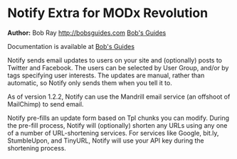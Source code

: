 Notify Extra for MODx Revolution
=======================================


**Author:** Bob Ray <http://bobsguides.com> [Bob's Guides](http://bobsguides.com)

Documentation is available at [Bob's Guides](http://bobsguides.com/notify-tutorial.html)

Notify sends email updates to users on your site and (optionally) posts to Twitter and Facebook. The users can be selected by User Group, and/or by tags specifying user interests. The updates are manual, rather than automatic, so Notify only sends them when you tell it to.

As of version 1.2.2, Notify can use the Mandrill email service (an offshoot of MailChimp) to send email.

Notify pre-fills an update form based on Tpl chunks you can modify. During the pre-fill process, Notify will (optionally) shorten any URLs using any one of a number of URL-shortening services. For services like Google, bit.ly, StumbleUpon, and TinyURL, Notify will use your API key during the shortening process.

